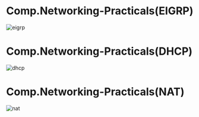 # Comp.Networking-Practicals(EIGRP)
![eigrp](https://github.com/jatin-sharma2484/Comp.Networking-Practicals/assets/133746410/5ba48373-422b-453a-bfb6-39ef189d7117)

# Comp.Networking-Practicals(DHCP)
![dhcp](https://github.com/jatin-sharma2484/Comp.Networking-Practicals/assets/133746410/ff5e6d0e-06d2-4dc6-b02d-96bd94a5a901)

# Comp.Networking-Practicals(NAT)
![nat](https://github.com/jatin-sharma2484/Comp.Networking-Practicals/assets/133746410/1ce32ca4-f6fc-4290-8f7c-02565b5e6e0c)
